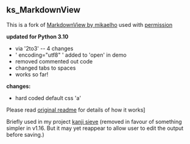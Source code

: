 ## ks_MarkdownView

This is a fork of [MarkdownView by mikaelho](https://github.com/mikaelho/pythonista-markdownview)
used with [permission](https://github.com/mikaelho/pythonista-markdownview/issues/8#event-11203089425)

  **updated for Python 3.10**
  - via '2to3' -- 4 changes
  -  ' encoding="utf8" ' added to 'open' in demo
  - removed commented out code
  - changed tabs to spaces
  - works so far! 

  **changes:**
  - hard coded default css 'a'

Please read [original readme]((original)readme.md) for details of how it works]

Briefly used in my project [kanji sieve](https://github.com/takarabune/kanji_sieve)
(removed in favour of something simpler in v1.16. But it may yet reappear to allow user to edit the output before saving.) 
